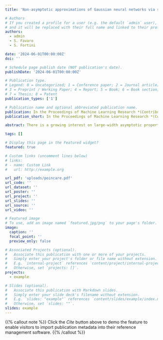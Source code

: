 ```yaml
---
title: 'Non-asymptotic approximations of Gaussian neural networks via second-order Poincaré inequalities'

# Authors
# If you created a profile for a user (e.g. the default `admin` user), write the username (folder name) here
# and it will be replaced with their full name and linked to their profile.
authors:
  - admin
  - S. Favaro
  - S. Fortini

date: '2024-06-01T00:00:00Z'
doi: ''

# Schedule page publish date (NOT publication's date).
publishDate: '2024-06-01T00:00:00Z'

# Publication type.
# Legend: 0 = Uncategorized; 1 = Conference paper; 2 = Journal article;
# 3 = Preprint / Working Paper; 4 = Report; 5 = Book; 6 = Book section;
# 7 = Thesis; 8 = Patent
publication_types: ['1']

# Publication name and optional abbreviated publication name.
publication: In the Proceedings of Machine Learning Research *(Contributed talk at the 6th Symposium on Advances in Approximate Bayesian Inference)* 
publication_short: In the Proceedings of Machine Learning Research *(Contributed talk at the 6th Symposium on Advances in Approximate Bayesian Inference)* 

abstract: There is a growing interest on large-width asymptotic properties of Gaussian neural networks (NNs), namely NNs whose weights are initialized according to Gaussian distributions. A well-established result is that, as the width goes to infinity, a Gaussian NN converges in distribution to a Gaussian stochastic process, which provides an asymptotic or qualitative Gaussian approximation of the NN. In this paper, we introduce some non-asymptotic or quantitative Gaussian approximations of Gaussian NNs, quantifying the approximation error with respect to some popular distances for (probability) distributions, e.g. the 1-Wasserstein distance, the total variation distance and the Kolmogorov-Smirnov distance. Our results rely on the use of second-order Gaussian Poincaré inequalities, which provide tight estimates of the approximation error, with optimal rates. This is a novel application of second-order Gaussian Poincaré inequalities, which are well-known in the probabilistic literature for being a powerful tool to obtain Gaussian approximations of general functionals of Gaussian stochastic processes. A generalization of our results to deep Gaussian NNs is discussed.

tags: []

# Display this page in the Featured widget?
featured: true

# Custom links (uncomment lines below)
# links:
# - name: Custom Link
#   url: http://example.org

url_pdf: 'uploads/poincare.pdf'
url_code: ''
url_dataset: ''
url_poster: ''
url_project: ''
url_slides: ''
url_source: ''
url_video: ''

# Featured image
# To use, add an image named `featured.jpg/png` to your page's folder.
image:
  caption: ''
  focal_point: ''
  preview_only: false

# Associated Projects (optional).
#   Associate this publication with one or more of your projects.
#   Simply enter your project's folder or file name without extension.
#   E.g. `internal-project` references `content/project/internal-project/index.md`.
#   Otherwise, set `projects: []`.
projects:
  - example

# Slides (optional).
#   Associate this publication with Markdown slides.
#   Simply enter your slide deck's filename without extension.
#   E.g. `slides: "example"` references `content/slides/example/index.md`.
#   Otherwise, set `slides: ""`.
slides: example
---
```


{{% callout note %}}
Click the _Cite_ button above to demo the feature to enable visitors to import publication metadata into their reference management software.
{{% /callout %}}

<!-- {{% callout note %}}
Create your slides in Markdown - click the _Slides_ button to check out the example.
{{% /callout %}}

Supplementary notes can be added here, including [code, math, and images](https://wowchemy.com/docs/writing-markdown-latex/). -->